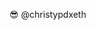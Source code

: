 😎 @christypdxeth

<!---
christy-pdx/christy-pdx is a ✨ special ✨ repository because its `README.md` (this file) appears on your GitHub profile.
You can click the Preview link to take a look at your changes.
--->
